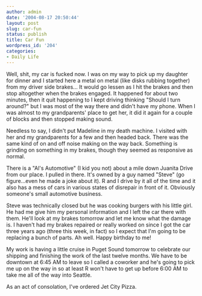 ```yaml
---
author: admin
date: '2004-08-17 20:50:44'
layout: post
slug: car-fun
status: publish
title: Car Fun
wordpress_id: '204'
categories:
- Daily Life
---
```


Well, shit, my car is fucked now. I was on my way to pick up my daughter
for dinner and I started here a metal on metal (like disks rubbing
together) from my driver side brakes... It would go lessen as I hit the
brakes and then stop altogether when the brakes engaged. It happened for
about two minutes, then it quit happening to I kept driving thinking
"Should I turn around?" but I was most of the way there and didn't have
my phone. When I was almost to my grandparents' place to get her, it did
it again for a couple of blocks and then stopped making sound.

Needless to say, I didn't put Madeline in my death machine. I visited
with her and my grandparents for a few and then headed back. There was
the same kind of on and off noise making on the way back. Something is
grinding on something in my brakes, though they seemed as responsive as
normal.

There is a "Al's Automotive" (I kid you not) about a mile down Juanita
Drive from our place. I pulled in there. It's owned by a guy named
"Steve" (go figure...even he made a joke about it). R and I drive by it
all of the time and it also has a mess of cars in various states of
disrepair in front of it. Obviously someone's small automotive business.

Steve was technically closed but he was cooking burgers with his little
girl. He had me give him my personal information and I left the car
there with them. He'll look at my brakes tomorrow and let me know what
the damage is. I haven't had my brakes repaired or really worked on
since I got the car three years ago (three this week, in fact) so I
expect that I'm going to be replacing a bunch of parts. Ah well. Happy
birthday to me!

My work is having a little cruise in Puget Sound tomorrow to celebrate
our shipping and finishing the work of the last twelve months. We have
to be downtown at 6:45 AM to leave so I called a coworker and he's going
to pick me up on the way in so at least R won't have to get up before
6:00 AM to take me all of the way into Seattle.

As an act of consolation, I've ordered Jet City Pizza.
